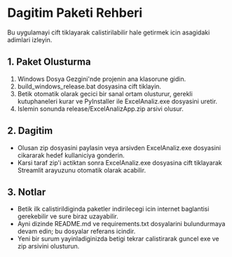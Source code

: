 # Dagitim Paketi Rehberi

Bu uygulamayi cift tiklayarak calistirilabilir hale getirmek icin asagidaki adimlari izleyin.

## 1. Paket Olusturma

1. Windows Dosya Gezgini'nde projenin ana klasorune gidin.
2. build_windows_release.bat dosyasina cift tiklayin.
3. Betik otomatik olarak gecici bir sanal ortam olusturur, gerekli kutuphaneleri kurar ve PyInstaller ile ExcelAnaliz.exe dosyasini uretir.
4. Islemin sonunda release/ExcelAnalizApp.zip arsivi olusur.

## 2. Dagitim

- Olusan zip dosyasini paylasin veya arsivden ExcelAnaliz.exe dosyasini cikararak hedef kullaniciya gonderin.
- Karsi taraf zip'i actiktan sonra ExcelAnaliz.exe dosyasina cift tiklayarak Streamlit arayuzunu otomatik olarak acabilir.

## 3. Notlar

- Betik ilk calistirildiginda paketler indirilecegi icin internet baglantisi gerekebilir ve sure biraz uzayabilir.
- Ayni dizinde README.md ve requirements.txt dosyalarini bulundurmaya devam edin; bu dosyalar referans icindir.
- Yeni bir surum yayinladiginizda betigi tekrar calistirarak guncel exe ve zip arsivini olusturun.
